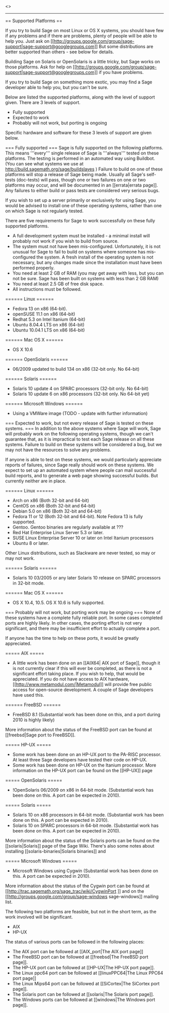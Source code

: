 <<TableOfContents>>

----

== Supported Platforms ==

If you try to build Sage on most Linux or OS X systems, you should have few if any problems and if there are problems, plenty of people will be able to help you. Just ask on [[http://groups.google.com/group/sage-support|sage-support@googlegroups.com]] But some distributions are better supported than others - see below for details. 

Building Sage on Solaris or OpenSolaris is a little tricky, but Sage works on those platforms. Ask for help on [[http://groups.google.com/group/sage-support|sage-support@googlegroups.com]] if you have problems. 

If you try to build Sage on something more exotic, you may find a Sage developer able to help you, but you can't be sure. 

Below are listed the supported platforms, along with the level of support given. There are 3 levels of support.

 * Fully supported 
 * Expected to work
 * Probably will not work, but porting is ongoing

Specific hardware and software for these 3 levels of support are given below.

=== Fully supported ===
Sage is fully supported on the following platforms. This means '''every''' single release of Sage is '''always''' tested on these platforms. The testing is performed in an automated way using Buildbot. (You can see what systems we use at http://build.sagemath.org/sage/buildslaves ) Failure to build on one of these platforms will stop a release of Sage being made. Usually all Sage's self-tests (doc-tests) will pass, though one or two failures on one or two platforms may occur, and will be documented in an [[errata|errata page]]. Any failures to either build or pass tests are considered very serious bugs. 

If you wish to set up a server primarily or exclusively for using Sage, you would be advised to install one of these operating systems, rather than one on which Sage is not regularly tested. 

There are five requirements for Sage to work successfully on these fully supported platforms.

 * A full development system must be installed - a minimal install will probably not work if you wish to build from source.
 * The system must not have been mis-configured. Unfortunately, it is not unusual for Sage to fail to build on systems where someone has mis-configured the system. A fresh install of the operating system is not necessary, but any changes made since the installation must have been performed properly.
 * You need at least 2 GB of RAM (you may get away with less, but you can not be sure. Sage has been built on systems with less than 2 GB RAM)
 * You need at least 2.5 GB of free disk space.
 * All instructions must be followed.

====== Linux ======
 * Fedora 13 on x86 (64-bit). 
 * openSUSE 11.1 on x86 (64-bit) 
 * Redhat 5.3 on Intel Itanium (64-bit) 
 * Ubuntu 8.04.4 LTS  on x86 (64-bit)
 * Ubuntu 10.04.1 LTS on x86 (64-bit) 

====== Mac OS X ======
 * OS X 10.6 

====== OpenSolaris ======
 * 06/2009 updated to build 134 on x86 (32-bit only. No 64-bit)

====== Solaris ======
 * Solaris 10 update 4 on SPARC processors (32-bit only. No 64-bit)
 * Solaris 10 update 6 on x86 processors (32-bit only. No 64-bit yet)

====== Microsoft Windows ======
 * Using a VMWare image (TODO  - update with further information) 

=== Expected to work, but not every release of Sage is tested on these systems.  ===
In addition to the above systems where Sage will work, Sage will probably work on the following operating systems, though we can't guarantee that, as it is impractical to test each Sage release on all these systems. Failure to build on these systems will be considered a bug, but we may not have the resources to solve any problems. 

If anyone is able to test on these systems, we would particularly appreciate reports of failures, since Sage really should work on these systems. We expect to set up an automated system where people can mail successful build reports, and to generate a web page showing successful builds. But currently neither are in place. 

====== Linux ======
 * Arch on x86 (Both 32-bit and 64-bit) 
 * CentOS  on x86 (Both 32-bit and 64-bit) 
 * Debian 5.0 on x86 (Both 32-bit and 64-bit)
 * Fedora 11 or 12 (Both 32-bit and 64-bit). Note Fedora 13 is fully supported. 
 * Gentoo. Gentoo binaries are regularly available at ???
 * Red Hat Enterprise Linux Server 5.3 or later. 
 * SUSE Linux Enterprise Server 10 or later on Intel Itanium processors 
 * Ubuntu 8 or later. 

Other Linux distributions, such as Slackware are never tested, so may or may not work. 

====== Solaris ======
 * Solaris 10 03/2005 or any later Solaris 10 release on SPARC processors in 32-bit mode.

====== Mac OS X ======
 * OS X 10.4, 10.5. OS X 10.6 is fully supported. 


=== Probably will not work, but porting work may be ongoing ===
None of these systems have a complete fully reliable port. In some cases completed ports are highly likely. In other cases, the porting effort is not very significant, and there may be insufficient effort to actually complete a port.

If anyone has the time to help on these ports, it would be greatly appreciated.

===== AIX =====
 * A little work has been done on an [[AIX64| AIX port of Sage]], though it is not currently clear if this will ever be completed, as there is not a significant effort taking place. If you wish to help, that would be appreciated. If you do not have access to AIX hardware, [[http://www.metamodul.com/|Metamodul]] will provide free public access for open-source development. A couple of Sage developers have used this. 

====== FreeBSD ======
 * FreeBSD 8.1 (Substantial work has been done on this, and a port during 2010 is highly likely)

More information about the status of the FreeBSD port can be found at [[freebsd|Sage port to FreeBSD]].

===== HP-UX =====
 * Some work has been done on an HP-UX port to the PA-RISC processor. At least three Sage developers have tested their code on HP-UX.
 * Some work has been done on HP-UX on the Itanium processor.
More information on the HP-UX port can be found on the [[HP-UX]] page

===== OpenSolaris =====
 * !OpenSolaris 06/2009 on x86 in 64-bit mode.  (Substantial work has been done on this. A port can be expected in 2010). 

===== Solaris =====
 * Solaris 10 on x86 processors in 64-bit mode. (Substantial work has been done on this. A port can be expected in 2010).
 * Solaris 10 on SPARC processors in 64-bit mode. (Substantial work has been done on this. A port can be expected in 2010).

More information about the status of the Solaris ports can be found on the [[solaris|Solaris]] page of the Sage Wiki. There's also some notes about installing [[solaris-binaries|Solaris binaries]] and 

===== Microsoft Windows =====
 * Microsoft Windows using Cygwin (Substantial work has been done on this. A port can be expected in 2010).

More information about the status of the Cygwin port can be found at [[http://trac.sagemath.org/sage_trac/wiki/CygwinPort ]] and on the [[http://groups.google.com/group/sage-windows sage-windows]] mailing list.




The following two platforms are feasible, but not in the short term, as the work involved will be significant. 

 * AIX
 * HP-UX

The status of various ports can be followed in the following places:
 * The AIX port can be followed at [[AIX_port|The AIX port page]]
 * The FreeBSD port can be followed at [[freebsd|The FreeBSD port page]].
 * The HP-UX port can be followed at [[HP-UX|The HP-UX port page]].
 * The Linux ppc64 port can be followed at [[linuxPPC64|The Linux PPC64 port page]]
 * The Linux Mips64 port can be followed at [[SiCortex|The SiCortex port page]].
 * The Solaris port can be followed at [[solaris|The Solaris port page]].
 * The Windows ports can be followed at [[windows|The Windows port page]].
